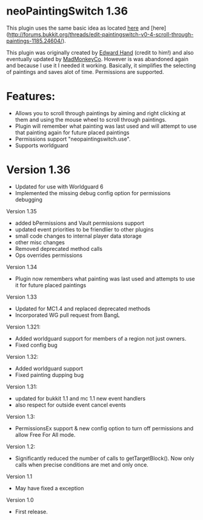 neoPaintingSwitch 1.36
=====================

This plugin uses the same basic idea as located [here](http://forums.bukkit.org/threads/inactive-edit-paintingswitch-v0-1-choose-paintings-with-ease-672.5788/) and [here] (http://forums.bukkit.org/threads/edit-paintingswitch-v0-4-scroll-through-paintings-1185.24604/).

This plugin was originally created by [Edward Hand](http://forums.bukkit.org/members/edward-hand.13332/) (credit to him!) and also eventually updated by [MadMonkeyCo](http://forums.bukkit.org/members/madmonkeyco.22820/). However is was abandoned again and because I use it I needed it working. Basically, it simplifies the selecting of paintings and saves alot of time. Permissions are supported.

Features:
=========
* Allows you to scroll through paintings by aiming and right clicking at them and using the mouse wheel to scroll through paintings.
* Plugin will remember what painting was last used and will attempt to use that painting again for future placed paintings
* Permissions support "neopaintingswitch.use".
* Supports worldguard

Version 1.36
============
* Updated for use with Worldguard 6
* Implemented the missing debug config option for permissions debugging

Version 1.35
* added bPermissions and Vault permissions support
* updated event priorities to be friendlier to other plugins
* small code changes to internal player data storage
* other misc changes
* Removed deprecated method calls
* Ops overrides permissions

Version 1.34
* Plugin now remembers what painting was last used and attempts to use it for future placed paintings

Version 1.33
* Updated for MC1.4 and replaced deprecated methods
* Incorporated WG pull request from BangL

Version 1.321:
* Added worldguard support for members of a region not just owners.
* Fixed config bug

Version 1.32:
* Added worldguard support
* Fixed painting dupping bug

Version 1.31:
* updated for bukkit 1.1 and mc 1.1 new event handlers
* also respect for outside event cancel events

Version 1.3:
* PermissionsEx support & new config option to turn off permissions and allow Free For All mode.

Version 1.2:
* Significantly reduced the number of calls to getTargetBlock(). Now only calls when precise conditions are met and only once.

Version 1.1
* May have fixed a exception

Version 1.0
* First release.
